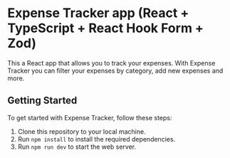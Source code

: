 # Expense Tracker app (React + TypeScript + React Hook Form + Zod)

This a React app that allows you to track your expenses. With Expense Tracker you can filter your expenses by category, add new expenses and more.

## Getting Started

To get started with Expense Tracker, follow these steps:

1. Clone this repository to your local machine.
2. Run `npm install` to install the required dependencies.
3. Run `npm run dev` to start the web server.
